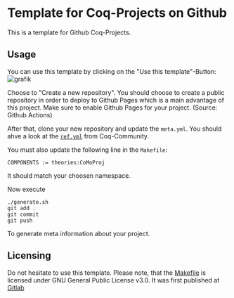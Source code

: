 # Template for Coq-Projects on Github

This is a template for Github Coq-Projects.

## Usage

You can use this template by clicking on the "Use this template"-Button:
![grafik](https://github.com/motrellin/comoproj/assets/105235679/450ab9bf-22ff-4961-9091-4959c8643471)

Choose to "Create a new repository". You should choose to create a public repository in order to deploy to Github Pages which is a main advantage of this project. 
Make sure to enable Github Pages for your project. (Source: Github Actions)

After that, clone your new repository and update the `meta.yml`. 
You should ahve a look at the [`ref.yml`](https://github.com/coq-community/templates/blob/master/ref.yml) from Coq-Community.

You must also update the following line in the `Makefile`:
```
COMPONENTS := theories:CoMoProj
```
It should match your choosen namespace.

Now execute
```
./generate.sh
git add .
git commit
git push
```
To generate meta information about your project.

## Licensing

Do not hesitate to use this template.
Please note, that the [Makefile](Makefile) is licensed under GNU General Public License v3.0.
It was first published at [Gitlab](https://gitlab.cs.fau.de/oc59yqul/template-coq/-/blob/main/Makefile?ref_type=heads)
